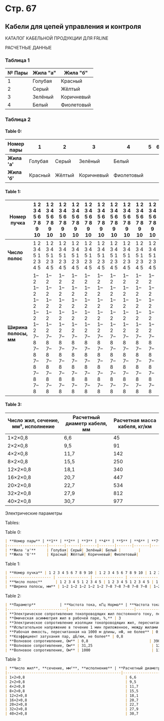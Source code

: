 # Стр. 67  
## Кабели для цепей управления и контроля  
КАТАЛОГ КАБЕЛЬНОЙ ПРОДУКЦИИ ДЛЯ FRLINE  

РАСЧЕТНЫЕ ДАННЫЕ  
  
### Таблица 1

| № Пары | Жила "а"| Жила "б"| 
|---------|----------|--------|
| 1       | Голубая  | Красный |
| 2       | Серый   | Жёлтый |
| 3       | Зелёный | Коричневый |
| 4       | Белый   | Фиолетовый |

### Таблица 2

#### Table 0:

| **Номер пары** | **1** | **2** | **3** | **4** | **5** | **6** | **7** | **8** | **9** | **10** |
|------------------|-------|------|-------|-------|-------|-------|-------|-------|-------|--------|
| **Жила 'а'**     | Голубая| Серый| Зелёный| Белый |        |        |        |        |        |        |
| **Жила 'б'**     | Красный| Жёлтый| Коричневый| Фиолетовый|         |         |         |         |         |         


#### Table 1:

| **Номер пучка** | 1 2 3 4 5 6 7 8 9 10 | 1 2 3 4 5 6 7 8 9 10 | 1 2 3 4 5 6 7 8 9 10 | 1 2 3 4 5 6 7 8 9 10 | 1 2 3 4 5 6 7 8 9 10 | 1 2 3 4 5 6 7 8 9 10 | 1 2 3 4 5 6 7 8 9 10 | 1 2 3 4 5 6 7 8 9 10 | 1 2 3 4 5 6 7 8 9 10 | 1 2 3 4 5 6 7 8 9 10 |
| ------------------- | -------------- | ------------- | ------------- | ------------- | ------------- | ------------- | ------------- | ------------- | ------------- | ----------- |
| **Число полос**      | 1 2 3 4 5 1 2 3 4 5 | 1 2 3 4 5 1 2 3 4 5 | 1 2 3 4 5 1 2 3 4 5 | 1 2 3 4 5 1 2 3 4 5 | 1 2 3 4 5 1 2 3 4 5 | 1 2 3 4 5 1 2 3 4 5 | 1 2 3 4 5 1 2 3 4 5 | 1 2 3 4 5 1 2 3 4 5 | 1 2 3 4 5 1 2 3 4 5 | 1 2 3 4 5 1 2 3 4 5 |
| **Ширина полосы, мм** | 1–2 1–2 1–2 1–2 1–2 7–8 7–8 7–8 7–8 7–8 | 1–2 1–2 1–2 1–2 1–2 7–8 7–8 7–8 7–8 7–8 | 1–2 1–2 1–2 1–2 1–2 7–8 7–8 7–8 7–8 7–8 | 1–2 1–2 1–2 1–2 1–2 7–8 7–8 7–8 7–8 7–8 | 1–2 1–2 1–2 1–2 1–2 7–8 7–8 7–8 7–8 7–8 | 1–2 1–2 1–2 1–2 1–2 7–8 7–8 7–8 7–8 7–8 | 1–2 1–2 1–2 1–2 1–2 7–8 7–8 7–8 7–8 7–8 | 1–2 1–2 1–2 1–2 1–2 7–8 7–8 7–8 7–8 7–8 | 1–2 1–2 1–2 1–2 1–2 7–8 7–8 7–8 7–8 7–8 | 1–2 1–2 1–2 1–2 1–2 7–8 7–8 7–8 7–8 7–8 |

#### Table 3:

| **Число жил**, **сечение, мм²**, **исполнение** | **Расчетный диаметр кабеля, мм** | **Расчетная масса кабеля, кг/км** |
|----------------------------------------------------|-------------------------------------|-------------------------------|
| 1×2×0,8                                              | 6,6                                 | 45                            |
| 2×2×0,8                                              | 9,5                                 | 91                            |
| 4×2×0,8                                              | 11,7                                | 142                           |
| 8×2×0,8                                              | 15,5                                | 250                           |
| 12×2×0,8                                             | 18,1                                | 340                           |
| 16×2×0,8                                             | 20,7                                | 447                           |
| 20×2×0,8                                             | 22,7                                | 534                           |
| 32×2×0,8                                             | 27,9                                | 812                           |
| 40×2×0,8                                             | 30,7                                | 977                           |

Электрические параметры
  
Tables:
  
Table 0:
```markdown
| **Номер пары** | **1** | **2** | **3** | **4** | **5** | **6** | **7** | **8** | **9** | **10** |
|------------------|-------|------|-------|-------|-------|-------|-------|-------|-------|--------|
| **Жила 'а'**     | Голубая| Серый| Зелёный| Белый |        |        |        |        |        |        |
| **Жила 'б'**     | Красный| Жёлтый| Коричневый| Фиолетовый|         |         |         |         |         |          |
```

Table 1:
```markdown
| **Номер пучка** | 1 2 3 4 5 6 7 8 9 10 | 1 2 3 4 5 6 7 8 9 10 | 1 2 3 4 5 6 7 8 9 10 | 1 2 3 4 5 6 7 8 9 10 | 1 2 3 4 5 6 7 8 9 10 | 1 2 3 4 5 6 7 8 9 10 | 1 2 3 4 5 6 7 8 9 10 | 1 2 3 4 5 6 7 8 9 10 | 1 2 3 4 5 6 7 8 9 10 | 1 2 3 4 5 6 7 8 9 10 |
| ------------------- | -------------- | ------------- | ------------- | ------------- | ------------- | ------------- | ------------- | ------------- | ------------- | ----------- |
| **Число полос**      | 1 2 3 4 5 1 2 3 4 5 | 1 2 3 4 5 1 2 3 4 5 | 1 2 3 4 5 1 2 3 4 5 | 1 2 3 4 5 1 2 3 4 5 | 1 2 3 4 5 1 2 3 4 5 | 1 2 3 4 5 1 2 3 4 5 | 1 2 3 4 5 1 2 3 4 5 | 1 2 3 4 5 1 2 3 4 5 | 1 2 3 4 5 1 2 3 4 5 | 1 2 3 4 5 1 2 3 4 5 |
| **Ширина полосы, мм** | 1–2 1–2 1–2 1–2 1–2 7–8 7–8 7–8 7–8 7–8 | 1–2 1–2 1–2 1–2 1–2 7–8 7–8 7–8 7–8 7–8 | 1–2 1–2 1–2 1–2 1–2 7–8 7–8 7–8 7–8 7–8 | 1–2 1–2 1–2 1–2 1–2 7–8 7–8 7–8 7–8 7–8 | 1–2 1–2 1–2 1–2 1–2 7–8 7–8 7–8 7–8 7–8 | 1–2 1–2 1–2 1–2 1–2 7–8 7–8 7–8 7–8 7–8 | 1–2 1–2 1–2 1–2 1–2 7–8 7–8 7–8 7–8 7–8 | 1–2 1–2 1–2 1–2 1–2 7–8 7–8 7–8 7–8 7–8 | 1–2 1–2 1–2 1–2 1–2 7–8 7–8 7–8 7–8 7–8 | 1–2 1–2 1–2 1–2 1–2 7–8 7–8 7–8 7–8 7–8 |
```
Table 2:
```markdown
| **Параметр**           | **Частота тока, кГц Норма** | **Частота тока, кГц Норма** | **Коэффициент при пересчете нормы на другую длину (L, м)** |
|---------------------------|------------------------------|------------------------------|-----------------------------------------------------------------------------|
| **Электрическое сопротивление токопроводящих жил постоянного току, пересчитанное на 1000 м длины и температуру 20 °С, Ом, не более** | 36,6                          | 36,6                          | L / 1000                                                                                   |
| **Омическая асимметрия жил в рабочей паре, %,** | 3                              | 3                               | –                                                                                                                                              |
| **Электрическое сопротивление изоляции токопроводящих жил, пересчитанное на 1000 м длины и температуру 20 °С, МОм, не менее** | 100                             | 100                             | 1000 / L                                                                                 |
| **Испытательное напряжение в течение 1 мин приложенное, между жилами рабочих пар, В** | 0,05                         | 1000                          | –                                                                                                                                               |
| **Рабочая емкость, пересчитанная на 1000 м длины, нФ, не более** | 0,8 или 1,0                     | 120                             | L / 1000                                                                                  |
| **Коэффициент затухания пар, дБ/км, не более** | 0,8                            | 1,1                             | L / 1000                                                                                    |
| **Волновое сопротивление, Ом** | 0,8                            | 390 ± 20%                       | –                                                                                                                                                 |
| **Волновое сопротивление, Ом** | 31,25                           | 120 ± 20%                        | –                                                                                                                                                 |
| **Волновое сопротивление, Ом** | 1000                            | 110 ± 20%                        | –                                                                                                                                                 |
```

Table 3:
```markdown
| **Число жил**, **сечение, мм²**, **исполнение** | **Расчетный диаметр кабеля, мм** | **Расчетная масса кабеля, кг/км** |
|----------------------------------------------------|-------------------------------------|-------------------------------|
| 1×2×0,8                                              | 6,6                                 | 45                            |
| 2×2×0,8                                              | 9,5                                 | 91                            |
| 4×2×0,8                                              | 11,7                                | 142                           |
| 8×2×0,8                                              | 15,5                                | 250                           |
| 12×2×0,8                                             | 18,1                                | 340                           |
| 16×2×0,8                                             | 20,7                                | 447                           |
| 20×2×0,8                                             | 22,7                                | 534                           |
| 32×2×0,8                                             | 27,9                                | 812                           |
| 40×2×0,8                                             | 30,7                                | 977                           |